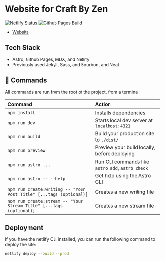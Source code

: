 # Website for Craft By Zen

[![Netlify Status](https://api.netlify.com/api/v1/badges/ba48845b-90cf-4096-a2a5-816539b2e5a6/deploy-status)](https://app.netlify.com/sites/jermspeaks/deploys)
![Github Pages Build](https://github.com/jermspeaks/jermspeaks.github.io/actions/workflows/astro.yml/badge.svg)

- [Website](https://craftbyzen.com)

## Tech Stack

- Astro, Github Pages, MDX, and Netlify
- Previously used Jekyll, Sass, and Bourbon, and Neat

## 🧞 Commands

All commands are run from the root of the project, from a terminal:

| Command                                                             | Action                                           |
| :------------------------------------------------------------------ | :----------------------------------------------- |
| `npm install`                                                       | Installs dependencies                            |
| `npm run dev`                                                       | Starts local dev server at `localhost:4321`      |
| `npm run build`                                                     | Build your production site to `./dist/`          |
| `npm run preview`                                                   | Preview your build locally, before deploying     |
| `npm run astro ...`                                                 | Run CLI commands like `astro add`, `astro check` |
| `npm run astro -- --help`                                           | Get help using the Astro CLI                     |
| `npm run create:writing -- "Your Post Title" [...tags (optional)]`  | Creates a new writing file                       |
| `npm run create:stream -- "Your Stream Title" [...tags (optional)]` | Creates a new stream file                        |

## Deployment

If you have the netlify CLI installed, you can run the following command to deploy the site:

```sh
netlify deploy --build --prod
```

